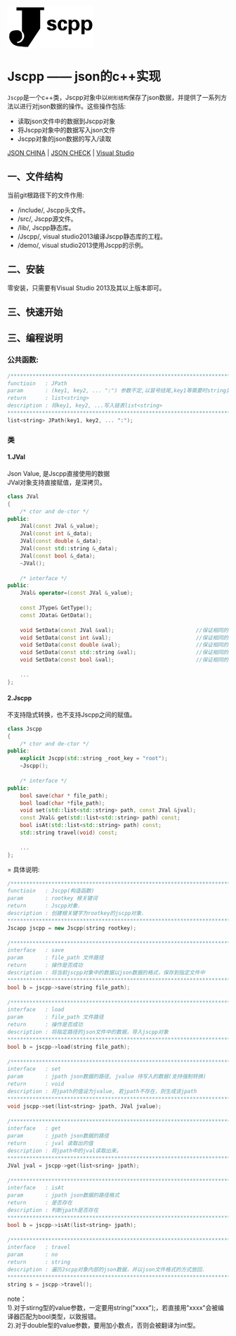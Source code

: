 ![](https://github.com/lsj9383/jscpp/blob/master/icon/jscpp.jpg?raw=true)
# Jscpp —— json的c++实现

`Jscpp`是一个c++类，Jscpp对象中以`树形结构`保存了json数据，并提供了一系列方法以进行对json数据的操作。这些操作包括:<br>
* 读取json文件中的数据到Jscpp对象
* 将Jscpp对象中的数据写入json文件
* Jscpp对象的json数据的写入/读取

[JSON CHINA](http://www.json.org.cn/) | [JSON CHECK](http://www.bejson.com/) | [Visual Studio](https://www.visualstudio.com/zh-cn/)

## 一、文件结构
当前git根路径下的文件作用:<br>
* /include/, Jscpp头文件。
* /src/, Jscpp源文件。
* /lib/, Jscpp静态库。
* /Jscpp/, visual studio2013编译Jscpp静态库的工程。
* /demo/, visual studio2013使用Jscpp的示例。<br>

## 二、安装
零安装，只需要有Visual Studio 2013及其以上版本即可。

## 三、快速开始

## 三、编程说明
### 公共函数:
```cpp
/***************************************************************************************
functioin 	: JPath
param		: (key1, key2, ... ":") 参数不定,以冒号结尾,key1等需要时string类型
return 		: list<string>
description	: 将key1, key2, ...写入链表list<string>
*****************************************************************************************/
list<string> JPath(key1, key2, ... ":");
```

### 类
#### 1.JVal
Json Value, 是Jscpp直接使用的数据<br>
JVal对象支持直接赋值，是深拷贝。
```cpp
class JVal
{
	/* ctor and de-ctor */
public:
	JVal(const JVal &_value);
	JVal(const int &_data);
	JVal(const double &_data);
	JVal(const std::string &_data);
	JVal(const bool &_data);
	~JVal();
	
	/* interface */
public:
	JVal& operator=(const JVal &_value);

	const JType& GetType();
	const JData& GetData();

	void SetData(const JVal &val);							//保证相同的独立的JVal值.
	void SetData(const int &val);							//保证相同的独立的double值.
	void SetData(const double &val);						//保证相同的独立的double值.
	void SetData(const std::string &val);					//保证相同的独立的string值.
	void SetData(const bool &val);							//保证相同的独立的bool值.
	
	...
};
```
#### 2.Jscpp
不支持隐式转换，也不支持Jscpp之间的赋值。
```cpp
class Jscpp
{
	/* ctor and de-ctor */
public:
	explicit Jscpp(std::string _root_key = "root");
	~Jscpp();
	
	/* interface */
public:
	bool save(char * file_path);
	bool load(char *file_path);
	void set(std::list<std::string> path, const JVal &jval);
	const JVal& get(std::list<std::string> path) const;
	bool isAt(std::list<std::string> path) const;
	std::string travel(void) const;
	
	...
};
```
=
具体说明:
```cpp
/***************************************************************************************
functioin 	: Jscpp(构造函数)
param		: rootkey 根关键词
return 		: Jscpp对象.
description	: 创建根关键字为rootkey的jscpp对象.
*****************************************************************************************/
Jscapp jscpp = new Jscpp(string rootkey);

/***************************************************************************************
interface 	: save
param		: file_path 文件路径
return 		: 操作是否成功
description	: 将当前jscpp对象中的数据以json数据的格式，保存到指定文件中
*****************************************************************************************/
bool b = jscpp->save(string file_path);

/***************************************************************************************
interface 	: load
param		: file_path 文件路径
return 		: 操作是否成功
description	: 将指定路径的json文件中的数据，导入jscpp对象
*****************************************************************************************/
bool b = jscpp->load(string file_path);

/***************************************************************************************
interface 	: set
param		: jpath json数据的路径, jvalue 待写入的数据(支持强制转换)
return 		: void
description	: 将jpath的值设为jvalue, 若jpath不存在，则生成该jpath
*****************************************************************************************/
void jscpp->set(list<string> jpath, JVal jvalue);

/***************************************************************************************
interface 	: get
param		: jpath json数据的路径
return 		: jval 读取出的值
description	: 将jpath中的jval读取出来。
*****************************************************************************************/
JVal jval = jscpp->get(list<sring> jpath);

/***************************************************************************************
interface 	: isAt
param		: jpath json数据的路径格式
return 		: 是否存在
description	: 判断jpath是否存在
*****************************************************************************************/
bool b = jscpp->isAt(list<string> jpath);

/***************************************************************************************
interface 	: travel
param		: no
return 		: string 
description	: 遍历Jscpp对象内部的json数据，并以json文件格式的方式放回.
*****************************************************************************************/
string s = jscpp->travel();
```

		
note：<br>
	1).对于stirng型的value参数，一定要用string("xxxx");，若直接用"xxxx"会被编译器匹配为bool类型，以致报错。<br>
	2).对于double型的value参数，要用加小数点，否则会被翻译为int型。<br>
	
